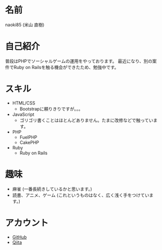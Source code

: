 # 名前
naoki85 (米山 直樹)

# 自己紹介
普段はPHPでソーシャルゲームの運用をやっております。
最近になり、別の案件でRuby on Railsを触る機会ができたため、勉強中です。

# スキル

* HTML/CSS
  * Bootstrapに頼りきりですが。。。
* JavaScript
  * ゴリゴリ書くことはほとんどありません。たまに改修などで触っています。
* PHP
  * FuelPHP
  * CakePHP
* Ruby
  * Ruby on Rails

# 趣味
* 麻雀 (一番長続きしているかと思います。)
* 読書、アニメ、ゲーム (これというものはなく、広く浅く手をつけています。)

# アカウント
- [GitHub](https://github.com/naoki85)
- [Qiita](http://qiita.com/naoki85)

